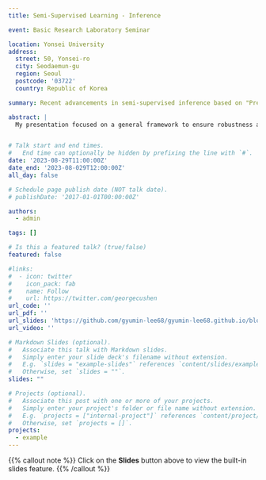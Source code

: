 ```yaml
---
title: Semi-Supervised Learning - Inference

event: Basic Research Laboratory Seminar

location: Yonsei University
address:
  street: 50, Yonsei-ro
  city: Seodaemun-gu
  region: Seoul
  postcode: '03722'
  country: Republic of Korea

summary: Recent advancements in semi-supervised inference based on "Prediction-powered inference(2023)" by Angelopoulos, A. N., Bates, S., Fannjiang, C., Jordan, M. I., & Zrnic, T. and "Doubly-Robust Self-Training(2024)" by Zhu, B., Ding, M., Jacobson, P., Wu, M., Zhan, W., Jordan, M., & Jiao, J.

abstract: |
  My presentation focused on a general framework to ensure robustness and efficiency in incorporating unlabeled data into statistical models. This is based on two recent research; "Prediction-powered inference(2023)" by Angelopoulos, A. N., Bates, S., Fannjiang, C., Jordan, M. I., & Zrnic, T. and "Doubly-Robust Self-Training(2024)" by Zhu, B., Ding, M., Jacobson, P., Wu, M., Zhan, W., Jordan, M., & Jiao, J.


# Talk start and end times.
#   End time can optionally be hidden by prefixing the line with `#`.
date: '2023-08-29T11:00:00Z'
date_end: '2023-08-029T12:00:00Z'
all_day: false

# Schedule page publish date (NOT talk date).
# publishDate: '2017-01-01T00:00:00Z'

authors:
  - admin

tags: []

# Is this a featured talk? (true/false)
featured: false

#links:
#  - icon: twitter
#    icon_pack: fab
#    name: Follow
#    url: https://twitter.com/georgecushen
url_code: ''
url_pdf: ''
url_slides: 'https://github.com/gyumin-lee68/gyumin-lee68.github.io/blob/main/static/uploads/brl_seminar.pdf'
url_video: ''

# Markdown Slides (optional).
#   Associate this talk with Markdown slides.
#   Simply enter your slide deck's filename without extension.
#   E.g. `slides = "example-slides"` references `content/slides/example-slides.md`.
#   Otherwise, set `slides = ""`.
slides: ""

# Projects (optional).
#   Associate this post with one or more of your projects.
#   Simply enter your project's folder or file name without extension.
#   E.g. `projects = ["internal-project"]` references `content/project/deep-learning/index.md`.
#   Otherwise, set `projects = []`.
projects:
  - example
---
```


{{% callout note %}}
Click on the **Slides** button above to view the built-in slides feature.
{{% /callout %}}
